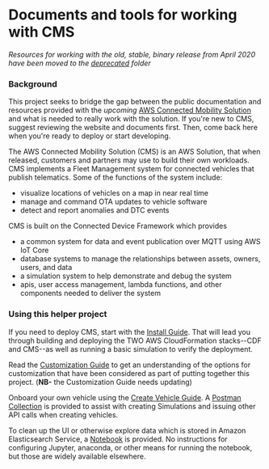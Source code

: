# Documents and tools for working with CMS

_Resources for working with the old, stable, binary release from April 2020 have been moved to the [deprecated](tree/master/deprecated) folder_

### Background

This project seeks to bridge the gap between the public documentation and resources provided with the _upcoming_ [AWS Connected Mobility Solution](#) and what is needed to really work with the solution.  If you're new to CMS, suggest reviewing the website and documents first. Then, come back here when you're ready to deploy or start developing. 

The AWS Connected Mobility Solution (CMS) is an AWS Solution, that when released, customers and partners may use to build their own workloads. CMS implements a Fleet Management system for connected vehicles that publish telematics. Some of the functions of the system include:

* visualize locations of vehicles on a map in near real time
* manage and command OTA updates to vehicle software
* detect and report anomalies and DTC events

CMS is built on the Connected Device Framework which provides

* a common system for data and event publication over MQTT using AWS IoT Core
* database systems to manage the relationships between assets, owners, users, and data
* a simulation system to help demonstrate and debug the system
* apis, user access management, lambda functions, and other components needed to deliver the system

### Using this helper project

If you need to deploy CMS, start with the [Install Guide](blob/master/Install-from-Source.md). That will lead you through building and deploying the TWO AWS CloudFormation stacks--CDF and CMS--as well as running a basic simulation to verify the deployment.

Read the [Customization Guide](blob/master/Customization.md) to get an understanding of the options for customization that have been considered as part of putting together this project. (**NB-** the Customization Guide needs updating)

Onboard your own vehicle using the [Create Vehicle Guide](blob/master/create_vehicle.md). A [Postman Collection](blob/master/CMS-Demo.postman_collection.json) is provided to assist with creating Simulations and issuing other API calls when creating vehicles. 

To clean up the UI or otherwise explore data which is stored in Amazon Elasticsearch Service, a [Notebook](blob/master/Elasticsearch+Tools.ipynb) is provided. No instructions for configuring Jupyter, anaconda, or other means for running the notebook, but those are widely available elsewhere.
